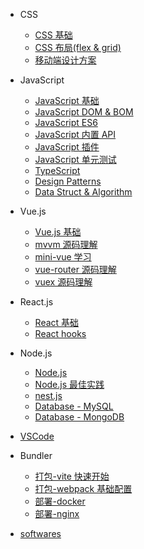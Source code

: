 - CSS

  - [CSS 基础](/css/base/README)
  - [CSS 布局(flex & grid)](/css/layouts/README)
  - [移动端设计方案](/css/mobile/README)

- JavaScript

  - [JavaScript 基础](https://www.yuque.com/liaohui5/js-base)
  - [JavaScript DOM & BOM](https://www.yuque.com/liaohui5/js-dom)
  - [JavaScript ES6](https://www.yuque.com/liaohui5/es6)
  - [JavaScript 内置 API](/js/objects)
  - [JavaScript 插件](/js/plugins)
  - [JavaScript 单元测试](/jest/1.install)
  - [TypeScript](/ts/README)
  - [Design Patterns](/design_patterns/README)
  - [Data Struct & Algorithm](/algorithm/README)

- Vue.js

  - [Vue.js 基础](/vue/1.quick-start.md)
  - [mvvm 源码理解](/vue/mvvm/README)
  - [mini-vue 学习](/vue/mini-vue/README)
  - [vue-router 源码理解](/vue/router/README)
  - [vuex 源码理解](/vue/vuex/README)

- React.js

  - [React 基础](/react/base/jsx)
  - [React hooks](/react/hooks/why-react-hooks)

- Node.js

  - [Node.js](/nodejs/README)
  - [Node.js 最佳实践](https://tsejx.github.io/node-guidebook/overview/basic/)
  - [nest.js](/nestjs/README)
  - [Database - MySQL](/db/mysql/README)
  - [Database - MongoDB](/db/mongo/README)

- [VSCode](/vscode/install.md)

- Bundler

  - [打包-vite 快速开始](/vite/README)
  - [打包-webpack 基础配置](/webpack/base/base-run)
    <!-- - [webpack 性能优化](/webpack/optimize/1.tree-shaking) -->
    <!-- - [webpack 核心原理](/webpack/source/README) -->
  - [部署-docker](/docker/1_install_env)
  - [部署-nginx](/nginx/README)

- [softwares](/softwares/README)

